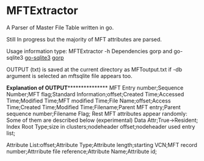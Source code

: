MFTExtractor
============

A Parser  of Master File Table written  in go.

Still In progress but the majority of MFT attributes are parsed.



Usage information  type: MFTExtractor  -h
Dependencies gorp and go-sqlite3 
[go-sqlite3](https://github.com/mattn/go-sqlite3)
[gorp](https://github.com/coopernurse/gorp)


OUTPUT  (txt) is saved at the current directory as MFToutput.txt if -db argument is selected an mftsqlite file appears too.

************Explanation of OUTPUT***************************
MFT Entry number;Sequence Number;MFT flag;Standard Information;offset;Created Time;Accessed Time;Modified Time;MFT modified Time;File Name;offset;Access Time;Created Time;Modified Time;Filename;Parent MFT entry;Parent sequence number;Filename Flag;
Rest MFT attributes appear randomly: Some of them are described below (experimental)
Data Attr;True->Resident;
Index Root Type;size in clusters;nodeheader offset;nodeheader used entry list;

Attribute List:offset;Attribute Type;Attribute length;starting VCN;MFT record number;Attrribute file reference;Attribute Name;Attribute id;
			     
